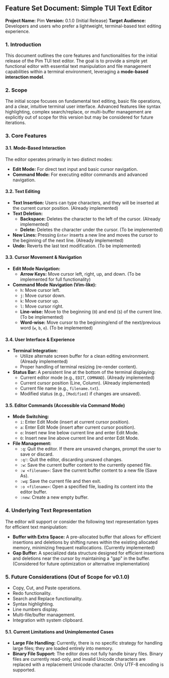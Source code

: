 ## Feature Set Document: Simple TUI Text Editor

**Project Name:** Pim
**Version:** 0.1.0 (Initial Release)
**Target Audience:** Developers and users who prefer a lightweight, terminal-based text editing experience.

### 1. Introduction

This document outlines the core features and functionalities for the initial release of the Pim TUI text editor. The goal is to provide a simple yet functional editor with essential text manipulation and file management capabilities within a terminal environment, leveraging a **mode-based interaction model**.

### 2. Scope

The initial scope focuses on fundamental text editing, basic file operations, and a clear, intuitive terminal user interface. Advanced features like syntax highlighting, complex search/replace, or multi-buffer management are explicitly out of scope for this version but may be considered for future iterations.

### 3. Core Features

#### 3.1. Mode-Based Interaction

The editor operates primarily in two distinct modes:

- **Edit Mode:** For direct text input and basic cursor navigation.
- **Command Mode:** For executing editor commands and advanced navigation.

#### 3.2. Text Editing

- **Text Insertion:** Users can type characters, and they will be inserted at the current cursor position. (Already implemented)
- **Text Deletion:**
  - **Backspace:** Deletes the character to the left of the cursor. (Already implemented)
  - **Delete:** Deletes the character under the cursor. (To be implemented)
- **New Lines:** Pressing `Enter` inserts a new line and moves the cursor to the beginning of the next line. (Already implemented)
- **Undo:** Reverts the last text modification. (To be implemented)

#### 3.3. Cursor Movement & Navigation

- **Edit Mode Navigation:**
  - **Arrow Keys:** Move cursor left, right, up, and down. (To be implemented for full functionality)
- **Command Mode Navigation (Vim-like):**
  - `h`: Move cursor left.
  - `j`: Move cursor down.
  - `k`: Move cursor up.
  - `l`: Move cursor right.
  - **Line-wise:** Move to the beginning (`0`) and end (`$`) of the current line. (To be implemented)
  - **Word-wise:** Move cursor to the beginning/end of the next/previous word (`w`, `b`, `e`). (To be implemented)

#### 3.4. User Interface & Experience

- **Terminal Integration:**
  - Utilize alternate screen buffer for a clean editing environment. (Already implemented)
  - Proper handling of terminal resizing (re-render content).
- **Status Bar:** A persistent line at the bottom of the terminal displaying:
  - Current editor mode (e.g., `EDIT`, `COMMAND`). (Already implemented)
  - Current cursor position (Line, Column). (Already implemented)
  - Current file name (e.g., `filename.txt`).
  - Modified status (e.g., `[Modified]` if changes are unsaved).

#### 3.5. Editor Commands (Accessible via Command Mode)

- **Mode Switching:**
  - `i`: Enter Edit Mode (insert at current cursor position).
  - `a`: Enter Edit Mode (insert after current cursor position).
  - `o`: Insert new line below current line and enter Edit Mode.
  - `O`: Insert new line above current line and enter Edit Mode.
- **File Management:**
  - `:q`: Quit the editor. If there are unsaved changes, prompt the user to save or discard.
  - `:q!`: Quit the editor, discarding unsaved changes.
  - `:w`: Save the current buffer content to the currently opened file.
  - `:w <filename>`: Save the current buffer content to a new file (Save As).
  - `:wq`: Save the current file and then exit.
  - `:o <filename>`: Open a specified file, loading its content into the editor buffer.
  - `:new`: Create a new empty buffer.

### 4. Underlying Text Representation

The editor will support or consider the following text representation types for efficient text manipulation:

- **Buffer with Extra Space:** A pre-allocated buffer that allows for efficient insertions and deletions by shifting runes within the existing allocated memory, minimizing frequent reallocations. (Currently implemented)
- **Gap Buffer:** A specialized data structure designed for efficient insertions and deletions near the cursor by maintaining a "gap" in the buffer. (Considered for future optimization or alternative implementation)

### 5. Future Considerations (Out of Scope for v0.1.0)

- Copy, Cut, and Paste operations.
- Redo functionality.
- Search and Replace functionality.
- Syntax highlighting.
- Line numbers display.
- Multi-file/buffer management.
- Integration with system clipboard.

#### 5.1. Current Limitations and Unimplemented Cases

- **Large File Handling:** Currently, there is no specific strategy for handling large files; they are loaded entirely into memory.
- **Binary File Support:** The editor does not fully handle binary files. Binary files are currently read-only, and invalid Unicode characters are replaced with a replacement Unicode character. Only UTF-8 encoding is supported.
